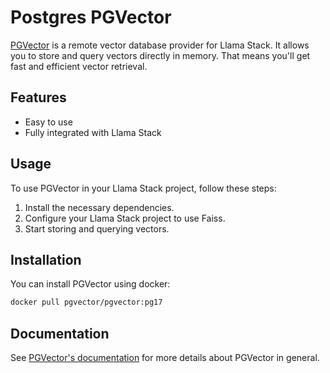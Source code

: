 # Postgres PGVector

[PGVector](https://github.com/pgvector/pgvector) is a remote vector database provider for Llama Stack. It 
allows you to store and query vectors directly in memory.
That means you'll get fast and efficient vector retrieval.

## Features

- Easy to use
- Fully integrated with Llama Stack

## Usage

To use PGVector in your Llama Stack project, follow these steps:

1. Install the necessary dependencies.
2. Configure your Llama Stack project to use Faiss.
3. Start storing and querying vectors.

## Installation

You can install PGVector using docker:

```bash
docker pull pgvector/pgvector:pg17
```
## Documentation
See [PGVector's documentation](https://github.com/pgvector/pgvector) for more details about PGVector in general.
